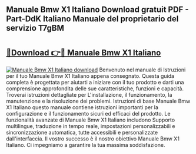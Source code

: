 ## Manuale Bmw X1 Italiano Download gratuit PDF - Part-DdK Italiano Manuale del proprietario del servizio T7gBM

# <h2><a href="http://dfgt3p.blite.top/?on=Manuale+Bmw+X1+Italiano">🔗Download 👉🔴 Manuale Bmw X1 Italiano</a></h2>

[![Manuale Bmw X1 Italiano download](https://i.imgur.com/lujVjoI.png)](http://dfgt3p.blite.top/?on=Manuale+Bmw+X1+Italiano)
Benvenuto nel manuale di Istruzioni per il tuo Manuale Bmw X1 Italiano appena consegnato. Questa guida completa è progettata per aiutarti a iniziare con il tuo prodotto e darti una comprensione approfondita delle sue caratteristiche, funzioni e capacità. Troverai istruzioni dettagliate per L'installazione, il funzionamento, la manutenzione e la risoluzione dei problemi. Istruzioni di base Manuale Bmw X1 Italiano questo manuale contiene istruzioni importanti per la configurazione e il funzionamento sicuri ed efficaci del prodotto. Le funzionalità avanzate di Manuale Bmw X1 Italiano includono Supporto multilingue, traduzione in tempo reale, impostazioni personalizzabili e sincronizzazione automatica, tutte accessibili e personalizzate dall'interfaccia. Il vostro successo è il nostro obiettivo Manuale Bmw X1 Italiano. Ci impegniamo a garantire la tua massima soddisfazione.
